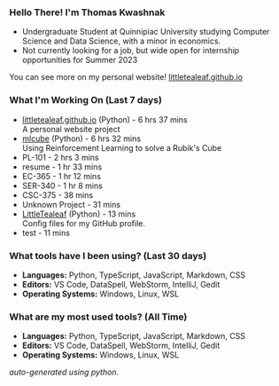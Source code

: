 
### Hello There! I'm Thomas Kwashnak

- Undergraduate Student at Quinnipiac University studying Computer Science and Data Science, with a minor in economics.
- Not currently looking for a job, but wide open for internship opportunities for Summer 2023

You can see more on my personal website! [littletealeaf.github.io](https://littletealeaf.github.io)

### What I'm Working On (Last 7 days)
<ul><li><a href="https://github.com/LittleTealeaf/littletealeaf.github.io">littletealeaf.github.io</a> (Python) - 6 hrs 37 mins<br>A personal website project</li><li><a href="https://github.com/LittleTealeaf/mlcube">mlcube</a> (Python) - 6 hrs 32 mins<br>Using Reinforcement Learning to solve a Rubik's Cube</li><li>PL-101 - 2 hrs 3 mins</li><li>resume - 1 hr 33 mins</li><li>EC-365 - 1 hr 12 mins</li><li>SER-340 - 1 hr 8 mins</li><li>CSC-375 - 38 mins</li><li>Unknown Project - 31 mins</li><li><a href="https://github.com/LittleTealeaf/LittleTealeaf">LittleTealeaf</a> (Python) - 13 mins<br>Config files for my GitHub profile.</li><li>test - 11 mins</li></ul>

### What tools have I been using? (Last 30 days)
- **Languages:** Python, TypeScript, JavaScript, Markdown, CSS
- **Editors:** VS Code, DataSpell, WebStorm, IntelliJ, Gedit
- **Operating Systems:** Windows, Linux, WSL

### What are my most used tools? (All Time)
- **Languages:** Python, TypeScript, JavaScript, Markdown, CSS
- **Editors:** VS Code, DataSpell, WebStorm, IntelliJ, Gedit
- **Operating Systems:** Windows, Linux, WSL

*auto-generated using python.*
